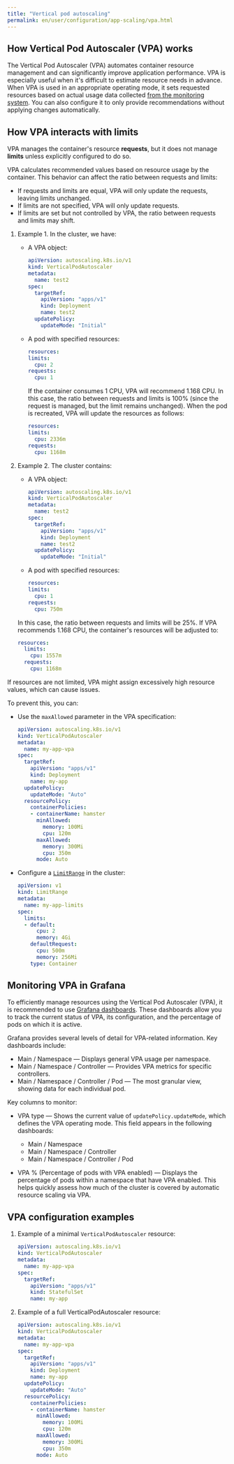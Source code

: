 ```yaml
---
title: "Vertical pod autoscaling"
permalink: en/user/configuration/app-scaling/vpa.html
---
```


## How Vertical Pod Autoscaler (VPA) works

The Vertical Pod Autoscaler (VPA) automates container resource management and can significantly improve application performance. VPA is especially useful when it's difficult to estimate resource needs in advance. When VPA is used in an appropriate operating mode, it sets requested resources based on actual usage data collected [from the monitoring system](link-to-monitoring-section). You can also configure it to only provide recommendations without applying changes automatically.

## How VPA interacts with limits

VPA manages the container's resource **requests**, but it does not manage **limits** unless explicitly configured to do so.

VPA calculates recommended values based on resource usage by the container. This behavior can affect the ratio between requests and limits:

- If requests and limits are equal, VPA will only update the requests, leaving limits unchanged.
- If limits are not specified, VPA will only update requests.
- If limits are set but not controlled by VPA, the ratio between requests and limits may shift.

1. Example 1. In the cluster, we have:

   - A VPA object:

     ```yaml
     apiVersion: autoscaling.k8s.io/v1
     kind: VerticalPodAutoscaler
     metadata:
       name: test2
     spec:
       targetRef:
         apiVersion: "apps/v1"
         kind: Deployment
         name: test2
       updatePolicy:
         updateMode: "Initial"
     ```

   - A pod with specified resources:

     ```yaml
     resources:
     limits:
       cpu: 2
     requests:
       cpu: 1
     ```

     If the container consumes 1 CPU, VPA will recommend 1.168 CPU. In this case, the ratio between requests and limits is 100% (since the request is managed, but the limit remains unchanged). When the pod is recreated, VPA will update the resources as follows:

     ```yaml
     resources:
     limits:
       cpu: 2336m
     requests:
       cpu: 1168m
     ```

1. Example 2. The cluster contains:

   - A VPA object:

     ```yaml
     apiVersion: autoscaling.k8s.io/v1
     kind: VerticalPodAutoscaler
     metadata:
       name: test2
     spec:
       targetRef:
         apiVersion: "apps/v1"
         kind: Deployment
         name: test2
       updatePolicy:
         updateMode: "Initial"
     ```

   - A pod with specified resources:

     ```yaml
     resources:
     limits:
       cpu: 1
     requests:
       cpu: 750m
     ```

    In this case, the ratio between requests and limits will be 25%. If VPA recommends 1.168 CPU, the container's resources will be adjusted to:

     ```yaml
     resources:
       limits:
         cpu: 1557m
       requests:
         cpu: 1168m
     ```

If resources are not limited, VPA might assign excessively high resource values, which can cause issues.

To prevent this, you can:

- Use the `maxAllowed` parameter in the VPA specification:

  ```yaml
  apiVersion: autoscaling.k8s.io/v1
  kind: VerticalPodAutoscaler
  metadata:
    name: my-app-vpa
  spec:
    targetRef:
      apiVersion: "apps/v1"
      kind: Deployment
      name: my-app
    updatePolicy:
      updateMode: "Auto"
    resourcePolicy:
      containerPolicies:
      - containerName: hamster
        minAllowed:
          memory: 100Mi
          cpu: 120m
        maxAllowed:
          memory: 300Mi
          cpu: 350m
        mode: Auto
  ```

- Configure a [`LimitRange`](https://kubernetes.io/docs/tasks/administer-cluster/manage-resources/memory-default-namespace/) in the cluster:

  ```yaml
  apiVersion: v1
  kind: LimitRange
  metadata:
    name: my-app-limits
  spec:
    limits:
    - default:
        cpu: 2
        memory: 4Gi
      defaultRequest:
        cpu: 500m
        memory: 256Mi
      type: Container
  ```

## Monitoring VPA in Grafana

To efficiently manage resources using the Vertical Pod Autoscaler (VPA), it is recommended to use [Grafana dashboards](link-to-grafana-section). These dashboards allow you to track the current status of VPA, its configuration, and the percentage of pods on which it is active.

Grafana provides several levels of detail for VPA-related information. Key dashboards include:

- Main / Namespace — Displays general VPA usage per namespace.
- Main / Namespace / Controller — Provides VPA metrics for specific controllers.
- Main / Namespace / Controller / Pod — The most granular view, showing data for each individual pod.

Key columns to monitor:

- VPA type — Shows the current value of `updatePolicy.updateMode`, which defines the VPA operating mode. This field appears in the following dashboards:
  - Main / Namespace
  - Main / Namespace / Controller
  - Main / Namespace / Controller / Pod

- VPA % (Percentage of pods with VPA enabled) — Displays the percentage of pods within a namespace that have VPA enabled. This helps quickly assess how much of the cluster is covered by automatic resource scaling via VPA.

## VPA configuration examples

1. Example of a minimal `VerticalPodAutoscaler` resource:

   ```yaml
   apiVersion: autoscaling.k8s.io/v1
   kind: VerticalPodAutoscaler
   metadata:
     name: my-app-vpa
   spec:
     targetRef:
       apiVersion: "apps/v1"
       kind: StatefulSet
       name: my-app
   ```

1. Example of a full VerticalPodAutoscaler resource:

   ```yaml
   apiVersion: autoscaling.k8s.io/v1
   kind: VerticalPodAutoscaler
   metadata:
     name: my-app-vpa
   spec:
     targetRef:
       apiVersion: "apps/v1"
       kind: Deployment
       name: my-app
     updatePolicy:
       updateMode: "Auto"
     resourcePolicy:
       containerPolicies:
       - containerName: hamster
         minAllowed:
           memory: 100Mi
           cpu: 120m
         maxAllowed:
           memory: 300Mi
           cpu: 350m
         mode: Auto
    ```

